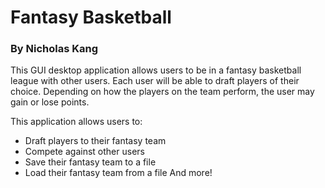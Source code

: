 # Fantasy Basketball 
### By Nicholas Kang

This GUI desktop application allows users to be in a fantasy basketball league 
with other users. Each user will be able to draft players of their choice.
Depending on how the players on the team perform, the user may gain or lose points. 

This application allows users to:
- Draft players to their fantasy team
- Compete against other users
- Save their fantasy team to a file
- Load their fantasy team from a file
And more!

